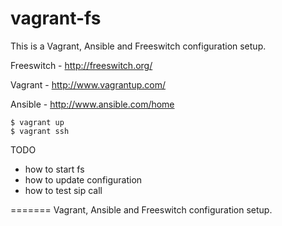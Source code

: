 vagrant-fs
==========

This is a Vagrant, Ansible and Freeswitch configuration setup.

Freeswitch - http://freeswitch.org/

Vagrant - http://www.vagrantup.com/

Ansible - http://www.ansible.com/home


    $ vagrant up 
    $ vagrant ssh

TODO 

- how to start fs
- how to update configuration
- how to test sip call

=======
Vagrant, Ansible and Freeswitch configuration setup.
